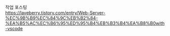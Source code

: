 작업 포스팅 <br/>
https://laveberry.tistory.com/entry/Web-Server-%EC%9B%B9%EC%84%9C%EB%B2%84-%EA%B5%AC%EC%B6%95%ED%95%B4%EB%B3%B4%EA%B8%B0with-vscode
